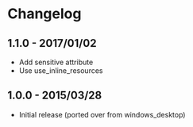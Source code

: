# Changelog

## 1.1.0 - 2017/01/02

- Add sensitive attribute
- Use use_inline_resources 

## 1.0.0 - 2015/03/28

- Initial release (ported over from windows_desktop)

